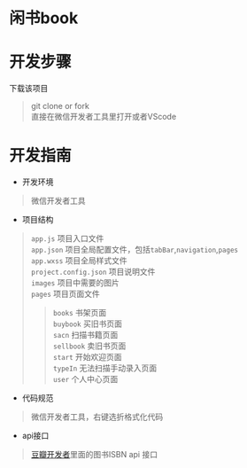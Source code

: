 # 闲书book
# 开发步骤
下载该项目  
> git clone or fork  
> 直接在微信开发者工具里打开或者VScode
# 开发指南
* 开发环境
> 微信开发者工具
* 项目结构
> `app.js` 项目入口文件  
> `app.json` 项目全局配置文件，包括`tabBar`,`navigation`,`pages`  
> `app.wxss` 项目全局样式文件  
> `project.config.json` 项目说明文件  
> `images` 项目中需要的图片  
> `pages` 项目页面文件  
>> `books` 书架页面  
>> `buybook` 买旧书页面  
>> `sacn` 扫描书籍页面  
>> `sellbook` 卖旧书页面  
>> `start` 开始欢迎页面  
>> `typeIn` 无法扫描手动录入页面  
>>  `user` 个人中心页面  
* 代码规范
> 微信开发者工具，右键选折格式化代码
* api接口
> [豆瓣开发者](https://developers.douban.com/)里面的图书ISBN api 接口
